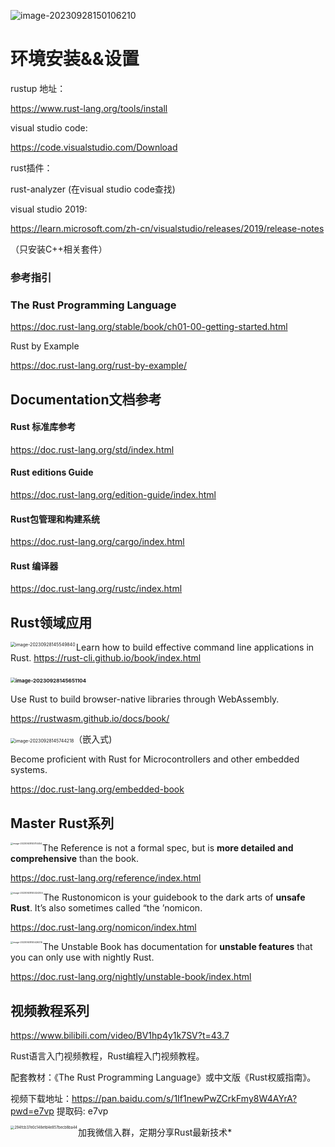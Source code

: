 ![image-20230928150106210](C:\Users\sheng\AppData\Roaming\Typora\typora-user-images\image-20230928150106210.png)

# 环境安装&&设置

rustup 地址：

https://www.rust-lang.org/tools/install

visual studio code:

https://code.visualstudio.com/Download

rust插件：

rust-analyzer (在visual studio code查找)

visual studio 2019:

https://learn.microsoft.com/zh-cn/visualstudio/releases/2019/release-notes

（只安装C++相关套件）





### **参考指引**

### The Rust Programming Language

https://doc.rust-lang.org/stable/book/ch01-00-getting-started.html

Rust by Example

https://doc.rust-lang.org/rust-by-example/

















## Documentation文档参考

#### Rust 标准库参考

https://doc.rust-lang.org/std/index.html

#### Rust editions Guide

https://doc.rust-lang.org/edition-guide/index.html

#### Rust包管理和构建系统

https://doc.rust-lang.org/cargo/index.html

#### Rust 编译器

https://doc.rust-lang.org/rustc/index.html











## **Rust领域应用**

<img src="C:\Users\sheng\AppData\Roaming\Typora\typora-user-images\image-20230928145549840.png" alt="image-20230928145549840" align=left style="zoom:50%;" />

Learn how to build effective command line applications in Rust.
https://rust-cli.github.io/book/index.html

### <img src="C:\Users\sheng\AppData\Roaming\Typora\typora-user-images\image-20230928145651104.png" alt="image-20230928145651104" style="zoom: 50%;" />
Use Rust to build browser-native libraries through WebAssembly.

https://rustwasm.github.io/docs/book/

<img src="C:\Users\sheng\AppData\Roaming\Typora\typora-user-images\image-20230928145744218.png" alt="image-20230928145744218" style="zoom:50%;" />（嵌入式)

Become proficient with Rust for Microcontrollers and other embedded systems.

https://doc.rust-lang.org/embedded-book



## Master Rust系列

<img src="C:\Users\sheng\AppData\Roaming\Typora\typora-user-images\image-20230928145114454.png" alt="image-20230928145114454" align=left style="zoom:25%;" />

The Reference is not a formal spec, but is **more detailed and comprehensive** than the book.

https://doc.rust-lang.org/reference/index.html

<img src="C:\Users\sheng\AppData\Roaming\Typora\typora-user-images\image-20230928145324304.png" alt="image-20230928145324304" align=left style="zoom:25%;" />

The Rustonomicon is your guidebook to the dark arts of **unsafe Rust**. It’s also sometimes called “the ’nomicon.

https://doc.rust-lang.org/nomicon/index.html

<img src="C:\Users\sheng\AppData\Roaming\Typora\typora-user-images\image-20230928145426216.png" alt="image-20230928145426216" align=left style="zoom:25%;" />

The Unstable Book has documentation for **unstable features** that you can only use with nightly Rust.

https://doc.rust-lang.org/nightly/unstable-book/index.html









## 视频教程系列

https://www.bilibili.com/video/BV1hp4y1k7SV?t=43.7

Rust语言入门视频教程，Rust编程入门视频教程。 

配套教材：《The Rust Programming Language》或中文版《Rust权威指南》。

视频下载地址：https://pan.baidu.com/s/1If1newPwZCrkFmy8W4AYrA?pwd=e7vp 提取码: e7vp





<img src="C:\Users\sheng\Documents\WeChat Files\wxid_ec52pyyfo7g322\FileStorage\Temp\294fcb37e0c148efd4e857becb8ba44.jpg" alt="294fcb37e0c148efd4e857becb8ba44" align=left style="zoom:40%;" />

加我微信入群，定期分享Rust最新技术*